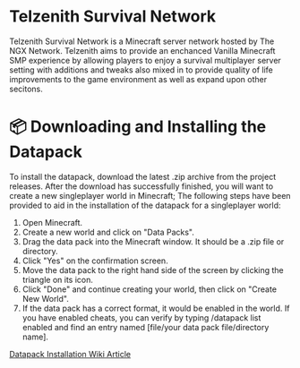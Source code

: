 # Telzenith Survival Network
Telzenith Survival Network is a Minecraft server network hosted by The NGX Network. Telzenith aims to provide an enchanced Vanilla Minecraft SMP experience by allowing players to enjoy a survival multiplayer server setting with additions and tweaks also mixed in to provide quality of life improvements to the game environment as well as expand upon other secitons.

# 📦 Downloading and Installing the Datapack
To install the datapack, download the latest .zip archive from the project releases. After the download has successfully finished, you will want to create a new singleplayer world in Minecraft; The following steps have been provided to aid in the installation of the datapack for a singleplayer world:

1. Open Minecraft.
2. Create a new world and click on "Data Packs".
3. Drag the data pack into the Minecraft window. It should be a .zip file or directory.
4. Click "Yes" on the confirmation screen.
5. Move the data pack to the right hand side of the screen by clicking the triangle on its icon.
6. Click "Done" and continue creating your world, then click on "Create New World".
7. If the data pack has a correct format, it would be enabled in the world. If you have enabled cheats, you can verify by typing /datapack list enabled and find an entry named [file/your data pack file/directory name].

[Datapack Installation Wiki Article](https://minecraft.fandom.com/wiki/Tutorials/Installing_a_data_pack)
